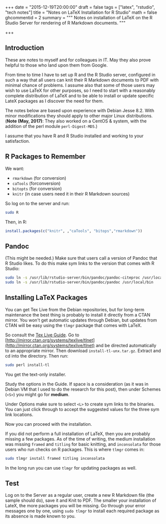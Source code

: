 +++
date = "2015-12-19T20:00:00"
draft = false
tags = ["latex", "rstudio", "tech notes"]
title = "Notes on LaTeX Installation for R Studio"
math = false
ghcommentid = 2
summary = """
Notes on installation of LaTeX on the R Studio Server for rendering of R Markdown documents.
"""

+++


## Introduction

These are notes to myself and for colleagues in IT.  May they also prove helpful to those who land upon them from Google.

From time to time I have to set up R and the R Studio server, configured in such a way that all users can knit their R Markdown documents to PDF with minimal chance of problems.  I assume also that some of those users may wish to use LaTeX for other purposes, so I need to start with a reasonably complete distribution of LaTeX and to be able to install or update specific LateX packages as I discover the need for them.

The notes below are based upon experience with Debian Jesse 8.2.  With minor modifications they should apply to other major Linux distributions. (**Note (May, 2017)**:  They also worked on a CentOS & system, with the addition of the perl module `perl-Digest-MD5`.)

I assume that you have R and R Studio installed and working to your satisfaction.

## R Packages to Remember

We want:

* `rmarkdown` (for conversion)
* `caTools` (forconversion)
* `bitopts` (for conversion)
* `knitr` (in case users need it in their R Markdown sources)

So log on to the server and run:

~~~ sh
sudo R
~~~

Then, in R:

~~~ r
install.packages(c("knitr", ,"caTools", "bitops","rmarkdown"))
~~~

## Pandoc

(This might be needed.)  Make sure that users call a version of Pandoc that R Studio likes.  To do this make sym links to the version that comes with R Studio:

~~~ sh
sudo ln -s /usr/lib/rstudio-server/bin/pandoc/pandoc-citeproc /usr/local/bin
sudo ln -s /usr/lib/rstudio-server/bin/pandoc/pandoc /usr/local/bin
~~~


## Installing LaTeX Packages

You can get Tex Live from the Debian repositories, but for long-term maintenance the best thing is probably to install it directly from a CTAN mirror.  You won't get automatic updates through Debian, but updates from CTAN will be easy using the `tlmgr` package that comes with LaTeX.

So consult the [Tex Live Guide](https://www.tug.org/texlive/doc/texlive-en/texlive-en.html).  Go to [http://mirror.ctan.org/systems/texlive/tlnet](http://mirror.ctan.org/systems/texlive/tlnet) and be directed automatically to an appropriate mirror. Then download `install-tl-unx.tar.gz`.  Extract and cd into the directory.  Then run:

~~~ sh
sudo perl install-tl
~~~

You get the text-only installer.

Study the options in the Guide.  If space is a consideration (as it was in Debian VM that I used to do the research for this post), then under Schemes (`<S>`) you might go for **medium**.

Under Options make sure to select `<L>` to create sym links to the binaries.  You can just click through to accept the suggested values for the three sym link locations.

Now you can proceed with the installation.


If you did not perform a full installation of LaTeX, then you are probably missing a few packages.  As of the time of writing, the medium installation was missing  `framed` and `titling` for basic knitting, and `inconsolata` for those users who run checks on R packages.  This is where `tlmgr` comes in:

~~~ sh
sudo tlmgr install framed titling inconsolata
~~~

In the long run you can use `tlmgr` for updating packages as well.

## Test

Log on to the Server as a regular user, create a new R Markdown file (the sample should do), save it and Knit to PDF.  The smaller your installation of LateX, the more packages you will be missing.  Go through your error messages one by one, using `sudo tlmgr` to install each required package as its absence is made known to you.


